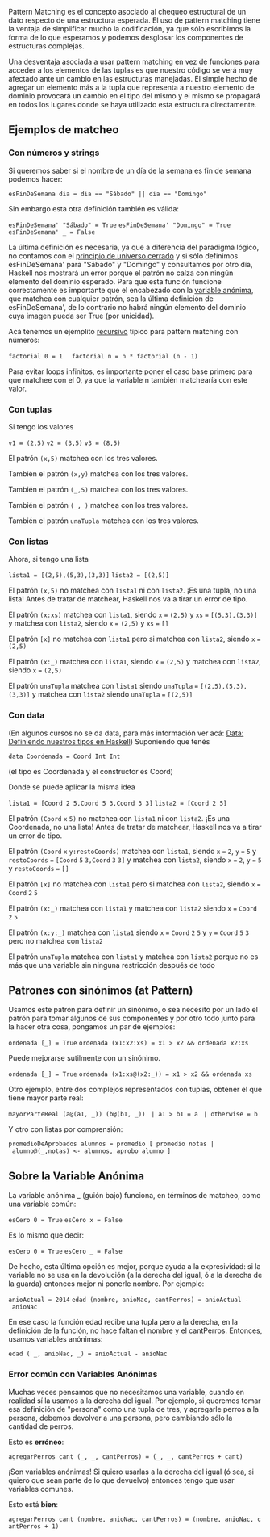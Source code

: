 Pattern Matching es el concepto asociado al chequeo estructural de un dato respecto de una estructura esperada. El uso de pattern matching tiene la ventaja de simplificar mucho la codificación, ya que sólo escribimos la forma de lo que esperamos y podemos desglosar los componentes de estructuras complejas.

Una desventaja asociada a usar pattern matching en vez de funciones para acceder a los elementos de las tuplas es que nuestro código se verá muy afectado ante un cambio en las estructuras manejadas. El simple hecho de agregar un elemento más a la tupla que representa a nuestro elemento de dominio provocará un cambio en el tipo del mismo y el mismo se propagará en todos los lugares donde se haya utilizado esta estructura directamente.

Ejemplos de matcheo
-------------------

### Con números y strings

Si queremos saber si el nombre de un día de la semana es fin de semana podemos hacer:

`esFinDeSemana dia = dia == "Sábado" || dia == "Domingo"`

Sin embargo esta otra definición también es válida:

`esFinDeSemana' "Sábado" = True`
`esFinDeSemana' "Domingo" = True`
`esFinDeSemana' _ = False`

La última definición es necesaria, ya que a diferencia del paradigma lógico, no contamos con el [ principio de universo cerrado](paradigma-logico---introduccion-universo-cerrado.md) y si sólo definimos esFinDeSemana' para "Sábado" y "Domingo" y consultamos por otro día, Haskell nos mostrará un error porque el patrón no calza con ningún elemento del dominio esperado. Para que esta función funcione correctamente es importante que el encabezado con la [ variable anónima](pattern-matching-en-haskell-sobre-la-variable-anonima.md), que matchea con cualquier patrón, sea la última definición de esFinDeSemana', de lo contrario no habrá ningún elemento del dominio cuya imagen pueda ser True (por unicidad).

Acá tenemos un ejemplito [recursivo](recursividad-en-haskell.md) típico para pattern matching con números:

`factorial 0 = 1  `
`factorial n = n * factorial (n - 1)  `

Para evitar loops infinitos, es importante poner el caso base primero para que matchee con el 0, ya que la variable n también matchearía con este valor.

### Con tuplas

Si tengo los valores

`v1 = (2,5)`
`v2 = (3,5)`
`v3 = (8,5)`

El patrón `(x,5)` matchea con los tres valores.

También el patrón `(x,y)` matchea con los tres valores.

También el patrón `(_,5)` matchea con los tres valores.

También el patrón `(_,_)` matchea con los tres valores.

También el patrón `unaTupla` matchea con los tres valores.

### Con listas

Ahora, si tengo una lista

`lista1 = [(2,5),(5,3),(3,3)]`
`lista2 = [(2,5)]`

El patrón `(x,5)` no matchea con `lista1` ni con `lista2`. ¡Es una tupla, no una lista! Antes de tratar de matchear, Haskell nos va a tirar un error de tipo.

El patrón `(x:xs)` matchea con `lista1`, siendo `x` `=` `(2,5)` y `xs` `=` `[(5,3),(3,3)]` y matchea con `lista2`, siendo `x` `=` `(2,5)` y `xs` `=` `[]`

El patrón `[x]` no matchea con `lista1` pero si matchea con `lista2`, siendo `x` `=` `(2,5)`

El patrón `(x:_)` matchea con `lista1`, siendo `x` `=` `(2,5)` y matchea con `lista2`, siendo `x` `=` `(2,5)`

El patrón `unaTupla` matchea con `lista1` siendo `unaTupla` `=` `[(2,5),(5,3),(3,3)]` y matchea con `lista2` siendo `unaTupla` `=` `[(2,5)]`

### Con data

(En algunos cursos no se da data, para más información ver acá: [Data: Definiendo nuestros tipos en Haskell](data--definiendo-nuestros-tipos-en-haskell.md)) Suponiendo que tenés

`data Coordenada = Coord Int Int`

(el tipo es Coordenada y el constructor es Coord)

Donde se puede aplicar la misma idea

`lista1 = [Coord 2 5,Coord 5 3,Coord 3 3]`
`lista2 = [Coord 2 5]`

El patrón `(Coord` `x` `5)` no matchea con `lista1` ni con `lista2`. ¡Es una Coordenada, no una lista! Antes de tratar de matchear, Haskell nos va a tirar un error de tipo.

El patrón `(Coord` `x` `y:restoCoords)` matchea con `lista1`, siendo `x` `=` `2`, `y` `=` `5` y `restoCoords` `=` `[Coord` `5` `3,Coord` `3` `3]` y matchea con `lista2`, siendo `x` `=` `2`, `y` `=` `5` y `restoCoords` `=` `[]`

El patrón `[x]` no matchea con `lista1` pero si matchea con `lista2`, siendo `x` `=` `Coord` `2` `5`

El patrón `(x:_)` matchea con `lista1` y matchea con `lista2` siendo `x` `=` `Coord` `2` `5`

El patrón `(x:y:_)` matchea con `lista1` siendo `x` `=` `Coord` `2` `5` y `y` `=` `Coord` `5` `3` pero no matchea con `lista2`

El patrón `unaTupla` matchea con `lista1` y matchea con `lista2` porque no es más que una variable sin ninguna restricción después de todo

Patrones con sinónimos (**at** Pattern)
---------------------------------------

Usamos este patrón para definir un sinónimo, o sea necesito por un lado el patrón para tomar algunos de sus componentes y por otro todo junto para la hacer otra cosa, pongamos un par de ejemplos:

`ordenada [_] = True`
`ordenada (x1:x2:xs) = x1 > x2 && ordenada x2:xs`

Puede mejorarse sutilmente con un sinónimo.

`ordenada [_] = True`
`ordenada (x1:xs@(x2:_)) = x1 > x2 && ordenada xs`

Otro ejemplo, entre dos complejos representados con tuplas, obtener el que tiene mayor parte real:

`mayorParteReal (a@(a1, _)) (b@(b1, _))`
` | a1 > b1 = a`
` | otherwise = b`

Y otro con listas por comprensión:

`promedioDeAprobados alumnos = promedio [ promedio notas | alumno@(_,notas) <- alumnos, aprobo alumno ]`

Sobre la Variable Anónima
-------------------------

La variable anónima \_ (guión bajo) funciona, en términos de matcheo, como una variable común:

`esCero 0 = True`
`esCero x = False`

Es lo mismo que decir:

`esCero 0 = True`
`esCero _ = False`

De hecho, esta última opción es mejor, porque ayuda a la expresividad: si la variable no se usa en la devolución (a la derecha del igual, ó a la derecha de la guarda) entonces mejor ni ponerle nombre. Por ejemplo:

`anioActual = 2014`
`edad (nombre, anioNac, cantPerros) = anioActual - anioNac`

En ese caso la función edad recibe una tupla pero a la derecha, en la definición de la función, no hace faltan el nombre y el cantPerros. Entonces, usamos variables anónimas:

`edad ( _, anioNac, _) = anioActual - anioNac`

### Error común con Variables Anónimas

Muchas veces pensamos que no necesitamos una variable, cuando en realidad sí la usamos a la derecha del igual. Por ejemplo, si queremos tomar esa definición de "persona" como una tupla de tres, y agregarle perros a la persona, debemos devolver a una persona, pero cambiando sólo la cantidad de perros.

Esto es **erróneo**:

`agregarPerros cant (_, _, cantPerros) = (_, _, cantPerros + cant)`

¡Son variables anónimas! Si quiero usarlas a la derecha del igual (ó sea, si quiero que sean parte de lo que devuelvo) entonces tengo que usar variables comunes.

Esto está **bien**:

`agregarPerros cant (nombre, anioNac, cantPerros) = (nombre, anioNac, cantPerros + 1)`

